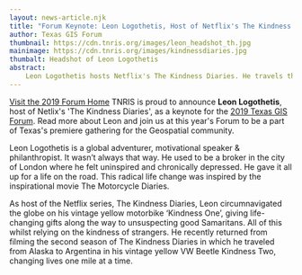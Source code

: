 ```yaml
---
layout: news-article.njk
title: "Forum Keynote: Leon Logothetis, Host of Netflix's The Kindness Diaries"
author: Texas GIS Forum
thumbnail: https://cdn.tnris.org/images/leon_headshot_th.jpg
mainimage: https://cdn.tnris.org/images/kindnessdiaries.jpg
thumbalt: Headshot of Leon Logothetis
abstract:
    Leon Logothetis hosts Netflix's The Kindness Diaries. He travels the world relying on the kindness of strangers, giving back to unsuspecting good samaritans.
---
```

<p class="lead"><a class="btn btn-lg btn-success pull-right" href="/texas-gis-forum/2019">Visit the 2019 Forum Home</a> TNRIS is proud to announce <strong>Leon Logothetis</strong>, host of Netlix's 'The Kindness Diaries', as a keynote for the <a href="/texas-gis-forum/2019">2019 Texas GIS Forum</a>. Read more about Leon and join us at this year's Forum to be a part of Texas's premiere gathering for the Geospatial community.</p>

Leon Logothetis is a global adventurer, motivational speaker & philanthropist. It wasn’t always that way. He used to be a broker in the city of London where he felt uninspired and chronically depressed. He gave it all up for a life on the road. This radical life change was inspired by the inspirational movie The Motorcycle Diaries.

As host of the Netflix series, The Kindness Diaries, Leon circumnavigated the globe on his vintage yellow motorbike ‘Kindness One’, giving life-changing gifts along the way to unsuspecting good Samaritans. All of this whilst relying on the kindness of strangers. He recently returned from filming the second season of The Kindness Diaries in which he traveled from Alaska to Argentina in his vintage yellow VW Beetle Kindness Two, changing lives one mile at a time.
